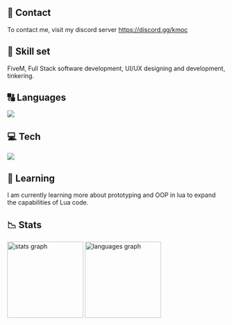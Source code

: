 ## 💬 Contact
To contact me, visit my discord server https://discord.gg/kmoc

## 💼 Skill set
FiveM, Full Stack software development, UI/UX designing and development, tinkering.

## 🔠 Languages
<a href="https://skillicons.dev">
    <img src="https://skillicons.dev/icons?i=lua,ts,js,py" />
  </a>
</p>

## 💻 Tech
<a href="https://skillicons.dev">
    <img src="https://skillicons.dev/icons?i=electron,react,materialui,vscode,powershell,express,fastapi,mysql,git,figma,nodejs,npm,pnpm,postman,cloudflare,styledcomponents" />
  </a>
</p>

## 💭 Learning
I am currently learning more about prototyping and OOP in lua to expand the capabilities of Lua code.

## 📉 Stats

<img src="https://github-readme-stats.vercel.app/api?username=kmocc&show_icons=true&count_private=true&theme=dark&hide_border=true" height="175" alt="stats graph"  />
<img src="https://github-readme-stats.vercel.app/api/top-langs/?username=kmocc&layout=compact&langs_count=5&theme=dark&hide_border=true" height="175" alt="languages graph"  />
